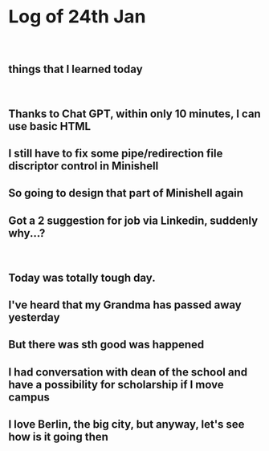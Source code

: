 <!DOCTYPE html>
<html lang="en">
<style>
    /* Define different font sizes for different elements */
    h1 {
        font-size: 36px; /* Font size in pixels */
    }

    h2 {
        font-size: 24px;
    }
    
    p {
       font-size: 16px;
    }

        /* Using em units for relative sizing */
    .small-text {
        font-size: 0.8em; /* 80% of the parent element's font size */
    }

        /* Using percentage for relative sizing */
    .large-text {
        font-size: 150%; /* 150% of the parent element's font size */
    }
</style>
<head>
    <meta charset="UTF-8">
    <meta name="viewport" content="width=device-width, initial-scale=1.0">
    <title>Log of 24th Jan</title>
</head>
<body>
    <h1>Log of 24th Jan</h1> 
    <br>
    <h2>things that I learned today</h2>
    <br>
    <h2>  Thanks to Chat GPT, within only 10 minutes, I can use basic HTML</h2>
    <h2>  I still have to fix some pipe/redirection file discriptor control in Minishell</h2>
    <h2>  So going to design that part of Minishell again</h2>
    <h2>  Got a 2 suggestion for job via Linkedin, suddenly why...?</h2>
    <br>
    <h2>Today was totally tough day.</h2>
    <h2>I've heard that my Grandma has passed away yesterday</h2>
    <h2>But there was sth good was happened</h2>
    <h2>I had conversation with dean of the school and have a possibility for scholarship if I move campus</h2>
    <h2>I love Berlin, the big city, but anyway, let's see how is it going then</h2>
</body>
</html>
